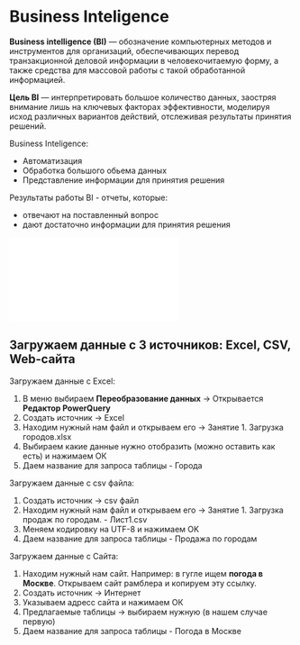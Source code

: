 # Business Inteligence

<strong>Business intelligence (BI)</strong> — обозначение компьютерных методов и инструментов для организаций, обеспечивающих перевод транзакционной деловой информации в человекочитаемую форму, а также средства для массовой работы с такой обработанной информацией.

<strong>Цель BI</strong> — интерпретировать большое количество данных, заостряя внимание лишь на ключевых факторах эффективности, моделируя исход различных вариантов действий, отслеживая результаты принятия решений.

Business Inteligence:
- Автоматизация
- Обработка большого обьема данных
- Представление информации для принятия решения

Результаты работы BI - отчеты, которые:
- отвечают на поставленный вопрос
- дают достаточно информации для принятия решения

[![power bi](</1 Что такое PowerBI?/readme.md>)](</1 Что такое PowerBI?/readme.md>)

## Загружаем данные с 3 источников: Excel, CSV, Web-сайта 

Загружаем данные с Excel:
1. В меню выбираем <strong>Переобразование данных</strong> -> Открывается <strong>Редактор PowerQuery</strong>
2. Создать источник -> Excel
3. Находим нужный нам файл и открываем его -> Занятие 1. Загрузка городов.xlsx
4. Выбираем какие данные нужно отобразить (можно оставить как есть) и нажимаем ОК
5. Даем название для запроса таблицы - Города

Загружаем данные с csv файла:
1. Создать источник -> csv файл
2. Находим нужный нам файл и открываем его -> Занятие 1. Загрузка продаж по городам. - Лист1.csv
3. Меняем кодировку на UTF-8 и нажимаем OK
4. Даем название для запроса таблицы - Продажа по городам

Загружаем данные с Сайта:
1. Находим нужный нам сайт. Например: в гугле ищем <strong>погода в Москве</strong>. Открываем сайт рамблера и копируем эту ссылку.
2. Создать источник -> Интернет
3. Указываем адресс сайта и нажимаем ОК
4. Предлагаемые таблицы -> выбираем нужную (в нашем случае первую)
5. Даем название для запроса таблицы - Погода в Москве 
